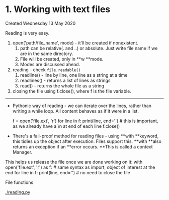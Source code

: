 # 1. Working with text files
Created Wednesday 13 May 2020

Reading is very easy.

1. open('path/file_name', mode) - it'll be created if nonexistent.
	1. path can be relative(. and ..) or absolute. Just write file name if we are in the same directory.
	2. File will be created, only in **w **mode.
	3. Modes are discussed ahead.
2. reading - check ``file.readable()``
	1. readline() - line by line, one line as a string at a time
	2. readlines()  - returns a list of lines as strings
	3. read() - returns the whole file as a string
3. closing the file using f.close(), where f is the file variable.


*****


* Pythonic way of reading - we can iterate over the lines, rather than writing a while loop. All content behaves as if it were in a list.

	f = open('file.ext', 'r')
	for line in f:
		print(line, end='') # this is important, as we already have a \n at end of each line
	f.close()


* There's a fail-proof method for reading files - using **with **keyword, this tidies up the object after execution. Files support this. **with **also returns an exception if an **error occurs. **This is called a context Manager.

This helps us release the file once we are done working on it:
	with open('file.ext', 'r') as f: # same syntax as import, object of interest at the end
		for line in f:
			print(line, end='')
	# no need to close the file

File functions

[./reading.py](reading.py)

